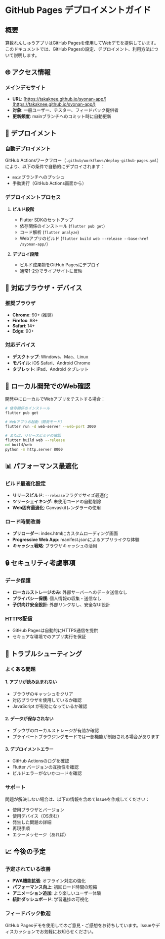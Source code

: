 # GitHub Pages デプロイメントガイド

## 概要

算数れんしゅうアプリはGitHub Pagesを使用してWebデモを提供しています。このドキュメントでは、GitHub Pagesの設定、デプロイメント、利用方法について説明します。

## 🌐 アクセス情報

### メインデモサイト
- **URL**: [https://takaknee.github.io/syonan-app/](https://takaknee.github.io/syonan-app/)
- **対象**: 一般ユーザー、テスター、フィードバック提供者
- **更新頻度**: mainブランチへのコミット時に自動更新

## 🚀 デプロイメント

### 自動デプロイメント

GitHub Actionsワークフロー（`.github/workflows/deploy-github-pages.yml`）により、以下の条件で自動的にデプロイされます：

- `main`ブランチへのプッシュ
- 手動実行（GitHub Actions画面から）

### デプロイメントプロセス

1. **ビルド段階**
   - Flutter SDKのセットアップ
   - 依存関係のインストール (`flutter pub get`)
   - コード解析 (`flutter analyze`)
   - Webアプリのビルド (`flutter build web --release --base-href /syonan-app/`)

2. **デプロイ段階**
   - ビルド成果物をGitHub Pagesにデプロイ
   - 通常1-2分でライブサイトに反映

## 📱 対応ブラウザ・デバイス

### 推奨ブラウザ
- **Chrome**: 90+ (推奨)
- **Firefox**: 88+
- **Safari**: 14+
- **Edge**: 90+

### 対応デバイス
- **デスクトップ**: Windows、Mac、Linux
- **モバイル**: iOS Safari、Android Chrome
- **タブレット**: iPad、Android タブレット

## 🔧 ローカル開発でのWeb確認

開発中にローカルでWebアプリをテストする場合：

```bash
# 依存関係のインストール
flutter pub get

# Webアプリの起動（開発モード）
flutter run -d web-server --web-port 3000

# または、リリースビルドの確認
flutter build web --release
cd build/web
python -m http.server 8000
```

## 📊 パフォーマンス最適化

### ビルド最適化設定

- **リリースビルド**: `--release`フラグでサイズ最適化
- **ツリーシェイキング**: 未使用コードの自動削除
- **Web固有最適化**: Canvaskitレンダラーの使用

### ロード時間改善

- **プリローダー**: index.htmlにカスタムローディング画面
- **Progressive Web App**: manifest.jsonによるアプリライクな体験
- **キャッシュ戦略**: ブラウザキャッシュの活用

## 🔒 セキュリティ考慮事項

### データ保護
- **ローカルストレージのみ**: 外部サーバーへのデータ送信なし
- **プライバシー保護**: 個人情報の収集・送信なし
- **子供向け安全設計**: 外部リンクなし、安全なUI設計

### HTTPS配信
- GitHub Pagesは自動的にHTTPS通信を提供
- セキュアな環境でのアプリ実行を保証

## 🐛 トラブルシューティング

### よくある問題

#### 1. アプリが読み込まれない
- ブラウザのキャッシュをクリア
- 対応ブラウザを使用しているか確認
- JavaScript が有効になっているか確認

#### 2. データが保存されない
- ブラウザのローカルストレージが有効か確認
- プライベートブラウジングモードでは一部機能が制限される場合があります

#### 3. デプロイメントエラー
- GitHub Actionsのログを確認
- Flutter バージョンの互換性を確認
- ビルドエラーがないかコードを確認

### サポート

問題が解決しない場合は、以下の情報を含めてIssueを作成してください：

- 使用ブラウザとバージョン
- 使用デバイス（OS含む）
- 発生した問題の詳細
- 再現手順
- エラーメッセージ（あれば）

## 📈 今後の予定

### 予定されている改善

- **PWA機能拡張**: オフライン対応の強化
- **パフォーマンス向上**: 初回ロード時間の短縮
- **アニメーション追加**: より楽しいユーザー体験
- **統計ダッシュボード**: 学習進捗の可視化

### フィードバック歓迎

GitHub Pagesデモを使用してのご意見・ご感想をお待ちしています。Issueやディスカッションでお気軽にお知らせください。